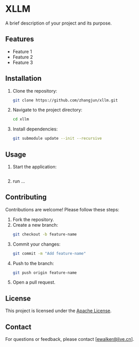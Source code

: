 # XLLM

A brief description of your project and its purpose.

## Features

- Feature 1
- Feature 2
- Feature 3

## Installation

1. Clone the repository:
    ```bash
    git clone https://github.com/zhangjun/xllm.git
    ```
2. Navigate to the project directory:
    ```bash
    cd xllm
    ```
3. Install dependencies:
    ```bash
    git submodule update --init --recursive
    ```

## Usage

1. Start the application:
    ```bash
    
    ```
2. run ...

## Contributing

Contributions are welcome! Please follow these steps:

1. Fork the repository.
2. Create a new branch:
    ```bash
    git checkout -b feature-name
    ```
3. Commit your changes:
    ```bash
    git commit -m "Add feature-name"
    ```
4. Push to the branch:
    ```bash
    git push origin feature-name
    ```
5. Open a pull request.

## License

This project is licensed under the [Apache License](LICENSE).

## Contact

For questions or feedback, please contact [ewalker@live.cn].